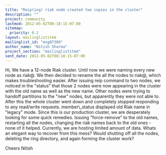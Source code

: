 ```yaml
---
title: "Reip(ing) riak node created two copies in the cluster"
description: ""
project: community
lastmod: 2012-05-02T08:18:15-07:00
sitemap:
  priority: 0.2
layout: mailinglistitem
mailinglist_id: "msg07369"
author_name: "Nitish Sharma"
project_section: "mailinglistitem"
sent_date: 2012-05-02T08:18:15-07:00
---
```



Hi,
We have a 12-node Riak cluster. Until now we were naming every new node as 
riak@. We then decided to rename the all the nodes to 
riak@, which makes troubleshooting easier. 
After issuing reip command to two nodes, we noticed in the "status" that those 
2 nodes were now appearing in the cluster with the old name as well as the new 
name. Other nodes were trying to handoff partitions to the "new" nodes, but 
apparently they were not able to. After this the whole cluster went down and 
completely stopped responding to any read/write requests. 
member\\_status displayed old Riak name in "legacy" mode. Since this is our 
production cluster, we are desperately looking for some quick remedies. Issuing 
"force-remove" to the old names, restarting all the nodes, changing the riak 
names back to the old ones - none of it helped.
Currently, we are hosting limited amount of data. Whats an elegant way to 
recover from this mess? Would shutting off all the nodes, deleting the ring 
directory, and again forming the cluster work?

Cheers
Nitish 
